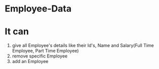 # Employee-Data
# It can
1. give all Employee's details like their Id's, Name and Salary(Full Time Employee, Part Time Employee)
2. remove specific Employee
3. add an Employee
